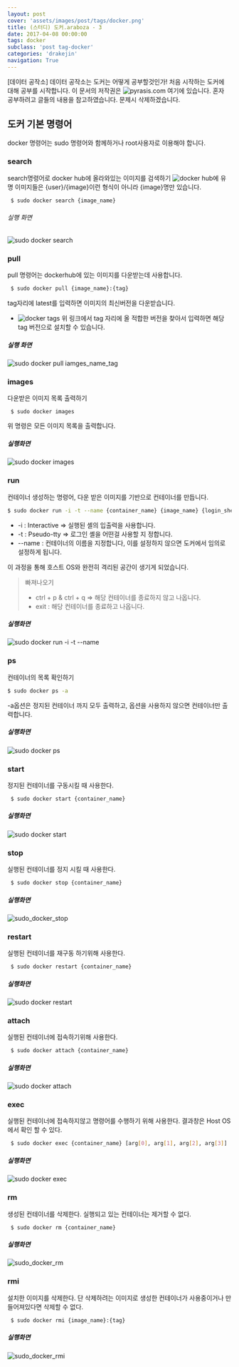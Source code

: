 ```yaml
---
layout: post
cover: 'assets/images/post/tags/docker.png'
title: (스터디) 도커.araboza - 3
date: 2017-04-08 00:00:00
tags: docker
subclass: 'post tag-docker'
categories: 'drakejin'
navigation: True
---
```

[데이터 공작소] 데이터 공작소는 도커는 어떻게 공부할것인가! 처음 시작하는 도커에 대해 공부를 시작합니다. 이 문서의 저작권은 ![pyrasis.com](http://pyrasis.com/private/2014/11/30/publish-docker-for-the-really-impatient-book) 여기에 있습니다. 혼자 공부하려고 글들의 내용을 참고하였습니다. 문제시 삭제하겠습니다. 



## 도커 기본 명령어

docker 명령어는 sudo 명령어와 함께하거나 root사용자로 이용해야 합니다. 

### search 
search명령어로 docker hub에 올라와있는 이미지를 검색하기 ![docker hub](https://registry.hub.docker.com)에 유명 이미지들은 {user}/{image}이런 형식이 아니라 {image}명만 있습니다.

``` bash
 $ sudo docker search {image_name}
```

###### 실행 화면
![sudo docker search](/assets/images/post/2017-04-08/sudo_docker_search.png)


### pull 
pull 명령어는 dockerhub에 있는 이미지를 다운받는데 사용합니다.

``` bash
 $ sudo docker pull {image_name}:{tag}
```
tag자리에 latest를 입력하면 이미지의 최신버전을 다운받습니다. 
- ![docker tags](https://hub.docker.com/r/library/ubuntu/tags/)
위 링크에서 tag 자리에 올 적합한 버전을 찾아서 입력하면 해당 tag 버전으로 설치할 수 있습니다.


##### 실행 화면
![sudo docker pull iamges_name_tag](/assets/images/post/2017-04-08/sudo_docker_pull.png)


### images 
다운받은 이미지 목록 출력하기

```
 $ sudo docker images 
``` 
위 명령은 모든 이미지 목록을 출력합니다. 

##### 실행화면

![sudo docker images](/assets/images/post/2017-04-08/sudo_docker_images.png)

### run 
컨테이너 생성하는 명령어, 다운 받은 이미지를 기반으로 컨테이너를 만듭니다.

``` bash
$ sudo docker run -i -t --name {container_name} {image_name} {login_shell}
```
 - -i : Interactive => 실행된 셸의 입출력을 사용합니다.
 - -t : Pseudo-tty => 로그인 셸을 어떤걸 사용할 지 정합니다.
 - --name : 컨테이너의 이름을 지정합니다, 이를 설정하지 않으면 도커에서 임의로 설정하게 됩니다.

이 과정을 통해 호스트 OS와 완전히 격리된 공간이 생기게 되었습니다. 

> 빠져나오기 
> - ctrl + p & ctrl + q => 해당 컨테이너를 종료하지 않고 나옵니다.
> - exit : 해당 컨테이너를 종료하고 나옵니다.


##### 실행화면 

 ![sudo docker run -i -t --name](/assets/images/post/2017-04-08/sudo_docker_run.png)


### ps
컨테이너의 목록 확인하기

``` bash
$ sudo docker ps -a 
```
-a옵션은 정지된 컨테이너 까지 모두 출력하고, 옵션을 사용하지 않으면 컨테이너만 출력합니다. 

##### 실행화면

 ![sudo docker ps](/assets/images/post/2017-04-08/sudo_docker_ps.png)

### start
 정지된 컨테이너를 구동시킬 때 사용한다. 

``` bash
 $ sudo docker start {container_name}
```

##### 실행화면 

 ![sudo docker start](/assets/images/post/2017-04-08/sudo_docker_start.png)

### stop
 실행된 컨테이너를 정지 시킬 때 사용한다.

``` bash
 $ sudo docker stop {container_name} 
```

##### 실행화면 
 
 ![sudo_docker_stop](/assets/images/post/2017-04-08/sudo_docker_stop.png)

### restart

 실행된 컨테이너를 재구동 하기위해 사용한다.

``` bash
 $ sudo docker restart {container_name}
```

##### 실행화면 

 ![sudo docker restart](/assets/images/post/2017-04-08/sudo_docker_restart.png)
 
### attach
 실행된 컨테이너에 접속하기위해 사용한다.
``` bash
 $ sudo docker attach {container_name}
```


##### 실행화면 

 ![sudo docker attach](/assets/images/post/2017-04-08/sudo_docker_attach.png)

### exec 
 실행된 컨테이너에 접속하지않고 명령어를 수행하기 위해 사용한다. 결과창은 Host OS 에서 확인 할 수 있다.

``` bash
 $ sudo docker exec {container_name} [arg[0], arg[1], arg[2], arg[3]]
```

##### 실행화면 

 ![sudo docker exec](/assets/images/post/2017-04-08/sudo_docker_exec.png)

### rm
 생성된 컨테이너를 삭제한다. 실행되고 있는 컨테이너는 제거할 수 없다.
 
``` bash
 $ sudo docker rm {container_name}
```

##### 실행화면

 ![sudo_docker_rm](/assets/images/post/2017-04-08/sudo_docker_rm.png)

### rmi
 설치한 이미지를 삭제한다. 단 삭제하려는 이미지로 생성한 컨테이너가 사용중이거나 만들어져있다면 삭제할 수 없다. 
``` bash
 $ sudo docker rmi {image_name}:{tag}
```

##### 실행화면
 
 ![sudo_docker_rmi](/assets/images/post/2017-04-08/sudo_docker_rmi.png)



